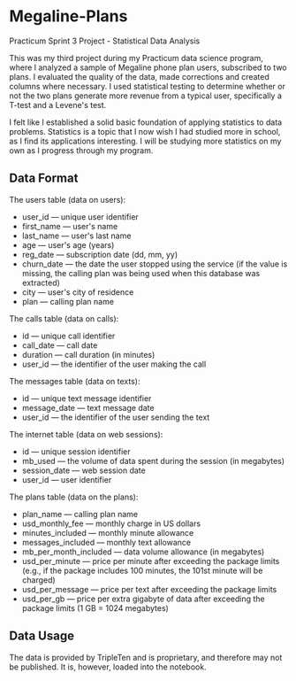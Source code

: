 # Megaline-Plans
Practicum Sprint 3 Project - Statistical Data Analysis

This was my third project during my Practicum data science program, where I analyzed a sample of Megaline phone plan users, subscribed to two plans. 
I evaluated the quality of the data, made corrections and created columns where necessary.
I used statistical testing to determine whether or not the two plans generate more revenue from a typical user, specifically a T-test and a Levene's test.

I felt like I established a solid basic foundation of applying statistics to data problems. Statistics is a topic that I now wish I had studied more in school, 
as I find its applications interesting. I will be studying more statistics on my own as I progress through my program.

## Data Format
The users table (data on users):
   - user_id — unique user identifier
   - first_name — user's name
   - last_name — user's last name
   - age — user's age (years)
   - reg_date — subscription date (dd, mm, yy)
   - churn_date — the date the user stopped using the service (if the value is missing, the calling plan was being used when this database was extracted)
   - city — user's city of residence
   - plan — calling plan name
     
The calls table (data on calls):
   - id — unique call identifier
   - call_date — call date
   - duration — call duration (in minutes)
   - user_id — the identifier of the user making the call
     
The messages table (data on texts):
   - id — unique text message identifier
   - message_date — text message date
   - user_id — the identifier of the user sending the text
     
The internet table (data on web sessions):
   - id — unique session identifier
   - mb_used — the volume of data spent during the session (in megabytes)
   - session_date — web session date
   - user_id — user identifier
     
The plans table (data on the plans):
   - plan_name — calling plan name
   - usd_monthly_fee — monthly charge in US dollars
   - minutes_included — monthly minute allowance
   - messages_included — monthly text allowance
   - mb_per_month_included — data volume allowance (in megabytes)
   - usd_per_minute — price per minute after exceeding the package limits (e.g., if the package includes 100 minutes, the 101st minute will be charged)
   - usd_per_message — price per text after exceeding the package limits
   - usd_per_gb — price per extra gigabyte of data after exceeding the package limits (1 GB = 1024 megabytes)

## Data Usage
The data is provided by TripleTen and is proprietary, and therefore may not be published. It is, however, loaded into the notebook.
